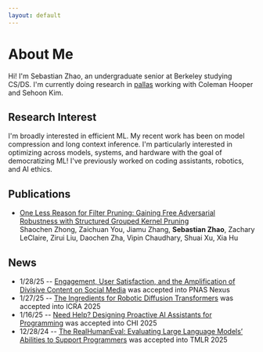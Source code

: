 ```yaml
---
layout: default
---
```

# About Me

Hi! I'm Sebastian Zhao, an undergraduate senior at Berkeley studying CS/DS. I'm currently doing research in [pallas](https://github.com/SqueezeAILab) working with Coleman Hooper and Sehoon Kim. 

## Research Interest

I'm broadly interested in efficient ML.  My recent work has been on model compression and long context inference. I'm particularly interested in optimizing across models, systems, and hardware with the goal of democratizing ML! I've previously worked on coding assistants, robotics, and AI ethics.

## Publications

*   [One Less Reason for Filter Pruning: Gaining Free Adversarial Robustness with Structured Grouped Kernel Pruning](https://nips.cc/virtual/2023/poster/71747)\
Shaochen Zhong, Zaichuan You, Jiamu Zhang, **Sebastian Zhao**, Zachary LeClaire, Zirui Liu, Daochen Zha, Vipin Chaudhary, Shuai Xu, Xia Hu

## News

* 1/28/25 -- [Engagement, User Satisfaction, and the Amplification of Divisive Content on Social Media](https://arxiv.org/abs/2305.16941) was accepted into PNAS Nexus
* 1/27/25 -- [The Ingredients for Robotic Diffusion Transformers](https://arxiv.org/abs/2410.10088) was accepted into ICRA 2025
* 1/16/25 -- [Need Help? Designing Proactive AI Assistants for Programming](https://arxiv.org/abs/2410.04596) was accepted into CHI 2025
* 12/28/24 -- [The RealHumanEval: Evaluating Large Language Models’ Abilities to Support Programmers](https://arxiv.org/abs/2404.02806) was accepted into TMLR 2025
